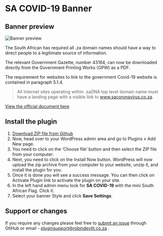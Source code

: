 # SA COVID-19 Banner

## Banner preview

![Banner preview](https://github.com/robindevitt/sa-coronavirus-banner/blob/master/assets/images/screenshot.jpg)

The South African has required all .za domain names should have a way to direct people to a legitimate source of information.

The relevant Government Gazette, number 43164, can now be downloaded directly from the Government Printing Works (GPW) as a PDF.</p>

The requirement for websites to link to the government Covid-19 website is contained in paragraph 5.1.4.

> All Internet sites operating within .zaDNA top level domain name must have a landing page with a visible link to www.sacoronavirus.co.za.

[View the official document here](https://www.gov.za/sites/default/files/gcis_document/202003/43164gon-417.pdf)



## Install the plugin

1. [Download ZIP file from Github](https://github.com/robindevitt/sa-coronavirus-banner/archive/master.zip)
2. Now, head over to your WordPress admin area and go to Plugins » Add New page.
3. You need to click on the ‘Choose file’ button and then select the ZIP file from your computer.
4. Next, you need to click on the Install Now button. WordPress will now upload the zip archive from your computer to your website, unzip it, and install the plugin for you.
5. Once it is done you will see a success message. You can then click on Activate Plugin link to activate the plugin on your site.
6. In the left hand admin menu look for **SA COVID-19** with the mini South African Flag. Click it.
7. Select your banner Style and click **Save Settings**.

## Support or changes
If you require any changes please feel free to [submit an issue](https://github.com/robindevitt/sa-coronavirus-banner/issues) through GtiHub or email - pluginsupport@robindevitt.co.za .
